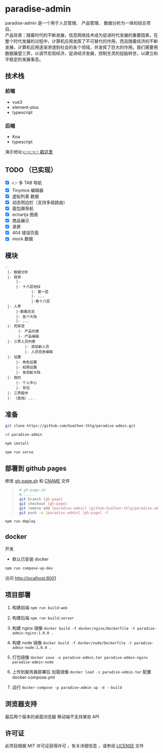 # paradise-admin

paradise-admin 是一个用于人员管理、 产品管理、 数据分析为一体的综合项目。<br>
产品背景：随着时代的不断发展，信息网络技术成为促进时代发展的重要因素，在整个时代发展的过程中，计算机应用发挥了不可替代的作用，而且随着经济的不断发展，计算机应用逐渐渗透到社会的各个领域，并发挥了巨大的作用。我们需要用数据展望三界，以调节宏观经济，促进经济发展，控制生灵的投胎转世，以建立和平稳定的发展事态。

## 技术栈

### 前端

-   vue3
-   element-plus
-   typescript

### 后端

-   Koa
-   typescript

演示地址:[👉👉👉 戳这里](https://paradise-admin.thlg.xyz/)

## TODO （已实现）

-   [x] 👉 多 TAB 导航
-   [x] Tinymce 编辑器
-   [x] 虚拟列表 数据
-   [x] 动态侧边栏（支持多级路由）
-   [x] 面包屑导航
-   [x] echartjs 图表
-   [x] 商品展示
-   [x] 录屏
-   [x] 404 错误页面
-   [x] mock 数据

## 模块

```
-
 |- 数据分析
 |- 冥界
     |-
     |- 十八层地狱
            |- 第一层
            |- ...
            |-第十八层
 |- 人界
     |-数据总览
     |- 各个大陆
     |- ...
 |- 兜率宫
      |- 产品列表
      |- 产品编辑
 |- 三界人员列表
         |- 添加新人员
         |- 人员信息编辑
 |- 设置
     |- 角色设置
     |- 权限设置
     |- 发现新大陆
 |- 我的
     |- 个人中心
     |- 背包
 |- 三界股市
 |- （其他）...
```

## 准备

```sh
git clone https://github.com/GuoChen-thlg/paradise-admin.git

cd paradise-admin

npm imstall

npm run serve
```

## 部署到 github pages

修改 [gh-page.sh](https://github.com/GuoChen-thlg/paradise-admin/blob/dev/gh-page.sh) 和 [CNAME](https://github.com/GuoChen-thlg/paradise-admin/blob/dev/CNAME) 文件

> ```sh
>  # gh-page.sh
>  #......
>  git branch [gh-page]
>  git checkout [gh-page]
>  git remote add [paradise-admin] [github:GuoChen-thlg/paradise-admin.git]
>  git push -u [paradise-admin] [gh-page] -f
> ```

```sh
npm run deploy
```

## docker

开发

-   默认已安装 docker

```sh
npm run compose-up-dev
```

访问 [http://localhost:8001](http://localhost:8001)

## 项目部署

1.  构建前端
    `npm run build:web`
2.  构建后端
    `npm run build:server`
3.  构建 nginx 镜像
    `docker build -f docker/nginx/Dockerfile -t paradise-admin-nginx:1.0.0 .`
4.  构建 node 镜像
    `docker build -f docker/node/Dockerfile -t paradise-admin-node:1.0.0 .`
5.  打包镜像
    `docker save -o paradise-admin.tar paradise-admin-nginx paradise-admin-node`

6.  上传到服务器部署后 加载镜像
    `docker load -i paradise-admin.tar`
    配置 docker-compose.yml
7.  运行
    `docker-compose -p paradise-admin up -d --build`

## 浏览器支持

最后两个版本的桌面浏览器 移动端不支持某些 API

## 许可证

此项目根据 MIT 许可证获得许可 ，有关详细信息 ，请参阅 [LICENSE](https://github.com/GuoChen-thlg/paradise-admin/blob/dev/LICENSE) 文件
